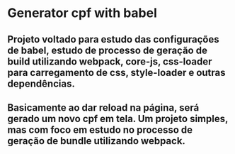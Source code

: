 # Generator cpf with babel

## Projeto voltado para estudo das configurações de babel, estudo de processo de geração de build utilizando webpack, core-js, css-loader para carregamento de css, style-loader e outras dependências.

## Basicamente ao dar reload na página, será gerado um novo cpf em tela. Um projeto simples, mas com foco em estudo no processo de geração de bundle utilizando webpack.